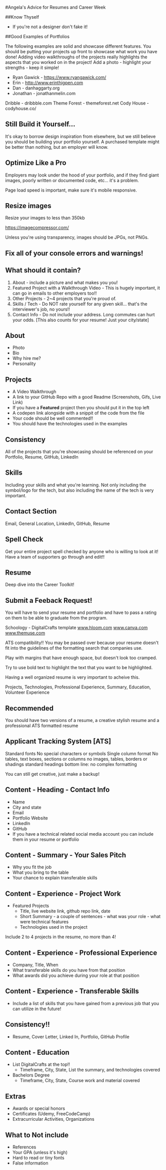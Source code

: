 #Angela's Advice for Resumes and Career Week

##Know Thyself
* If you're not a designer don't fake it!

##Good Examples of Portfolios

The following examples are solid and showcase different features.
You should be putting your projects up front to showcase what work you have done!
Adding video walkthroughs of the projects really highlights the aspects that you worked on in the project!
Add a photo - highlight your strengths - keep it simple!

* Ryan Gawick - https://www.ryangawick.com/
* Erin - http://www.erinthigpen.com
* Dan - danhaggarty.org
* Jonathan - jonathanmelin.com

Dribble - dribbble.com
Theme Forest - themeforest.net
Cody House - codyhouse.co/

## Still Build it Yourself...

It's okay to borrow design inspiration from elsewhere, but we still believe you should be building your portfolio yourself. A purchased template might be better than nothing, but an employer will know.

## Optimize Like a Pro

Employers may look under the hood of your portfolio, and if they find giant images, poorly written or documented code, etc... it's a problem.

Page load speed is important, make sure it's mobile responsive.

## Resize images

Resize your images to less than 350kb

https://imagecompressor.com/

Unless you're using transparency, images should be JPGs, not PNGs.

## Fix all of your console errors and warnings!

## What should it contain?

1. About - include a picture and what makes you you!
2. Featured Project with a Walkthrough Video - This is hugely important, it can go in emails to other employers too!!
3. Other Projects - 2~4 projects that you're proud of.
4. Skills / Tech - Do NOT rate yourself for any given skill... that's the interviewer's job, no yours!!
5. Contact Info - Do not include your address. Long commutes can hurt your odds. [This also counts for your resume! Just your city/state]

## About

* Photo
* Bio
* Why hire me?
* Personality

## Projects

* A Video Walkthrough
* A link to your GitHub Repo with a good Readme (Screenshots, Gifs, Live Link)
* If you have a __Featured__ project then you should put it in the top left
* A codepen link alongside with a snippit of the code from the file
* Your code should be well commented!!
* You should have the technologies used in the examples

## Consistency

All of the projects that you're showcasing should be referenced on your Portfolio, Resume, GitHub, LinkedIn

## Skills

Including your skills and what you're learning. Not only including the symbol/logo for the tech, but also including the name of the tech is very important.

## Contact Section

Email, General Location, LinkedIn, GitHub, Resume

## Spell Check

Get your entire project spell checked by anyone who is willing to look at it! Have a team of supporters go through and edit!!

## Resume

Deep dive into the Career Toolkit!

## Submit a Feeback Request!

You will have to send your resume and portfolio and have to pass a rating on them to be able to graduate from the program.

Schoology - DigitalCrafts template
www.hloom.com
www.canva.com
www.themuse.com

ATS compatibility!! You may be passed over because your resume doesn't fit into the guidelines of the formatting search that companies use.

Play with margins that have enough space, but doesn't look too cramped.

Try to use bold text to highlight the text that you want to be highlighted.

Having a well organized resume is very important to acheive this.

Projects, Technologies, Professional Experience, Summary, Education, Volunteer Experience

## Recommended

You should have two versions of a resume, a creative stylish resume and a professional ATS formatted resume

## Applicant Tracking System [ATS]

Standard fonts
No special characters or symbols
Single column format
No tables, text boxes, sections or columns
no images, tables, borders or shadings
standard headings
bottom line: no complex formatting

You can still get creative, just make a backup!

## Content - Heading - Contact Info

* Name
* City and state
* Email
* Portfolio Website
* LinkedIn
* GitHub
* If you have a technical related social media account you can include them in your resume or portfolio

## Content - Summary - Your Sales Pitch

* Why you fit the job
* What you bring to the table
* Your chance to explain transferable skills
  
## Content - Experience - Project Work

* Featured Projects
  * Title, live website link, github repo link, date
  * Short Summary - a couple of sentences - what was your role - what were technical features
  * Technologies used in the project

Include 2 to 4 projects in the resume, no more than 4!

## Content - Experience - Professional Experience

* Company, Title, When
* What transferable skills do you have from that position
* What awards did you achieve during your role at that position

## Content - Experience - Transferable Skills

* Include a list of skills that you have gained from a previous job that you can utilize in the future!

## Consistency!!

* Resume, Cover Letter, Linked In, Portfolio, GitHub Profile

## Content - Education

* List DigitalCrafts at the top!!
  * Timeframe, City, State, List the summary, and technologies covered
* Bachelors Degree 
  * Timeframe, City, State, Course work and material covered

## Extras

* Awards or special honors
* Certificates (Udemy, FreeCodeCamp)
* Extracurricular Activities, Organizations

## What to Not include

* References
* Your GPA (unless it's high)
* Hard to read or tiny fonts
* False information

